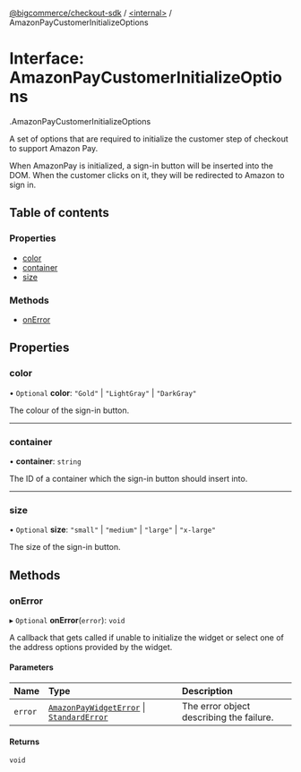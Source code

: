 [@bigcommerce/checkout-sdk](../README.md) / [<internal\>](../modules/internal_.md) / AmazonPayCustomerInitializeOptions

# Interface: AmazonPayCustomerInitializeOptions

[<internal>](../modules/internal_.md).AmazonPayCustomerInitializeOptions

A set of options that are required to initialize the customer step of
checkout to support Amazon Pay.

When AmazonPay is initialized, a sign-in button will be inserted into the
DOM. When the customer clicks on it, they will be redirected to Amazon to
sign in.

## Table of contents

### Properties

- [color](internal_.AmazonPayCustomerInitializeOptions.md#color)
- [container](internal_.AmazonPayCustomerInitializeOptions.md#container)
- [size](internal_.AmazonPayCustomerInitializeOptions.md#size)

### Methods

- [onError](internal_.AmazonPayCustomerInitializeOptions.md#onerror)

## Properties

### color

• `Optional` **color**: ``"Gold"`` \| ``"LightGray"`` \| ``"DarkGray"``

The colour of the sign-in button.

___

### container

• **container**: `string`

The ID of a container which the sign-in button should insert into.

___

### size

• `Optional` **size**: ``"small"`` \| ``"medium"`` \| ``"large"`` \| ``"x-large"``

The size of the sign-in button.

## Methods

### onError

▸ `Optional` **onError**(`error`): `void`

A callback that gets called if unable to initialize the widget or select
one of the address options provided by the widget.

#### Parameters

| Name | Type | Description |
| :------ | :------ | :------ |
| `error` | [`AmazonPayWidgetError`](internal_.AmazonPayWidgetError.md) \| [`StandardError`](../classes/internal_.StandardError.md) | The error object describing the failure. |

#### Returns

`void`
